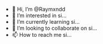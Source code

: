 - 👋 Hi, I’m @Raymxndd
- 👀 I’m interested in si...
- 🌱 I’m currently learning si...
- 💞️ I’m looking to collaborate on si...
- 📫 How to reach me si...

<!---
Raymxndd/Raymxndd is a ✨ special ✨ repository because its `README.md` (this file) appears on your GitHub profile.
You can click the Preview link to take a look at your changes.
--->
